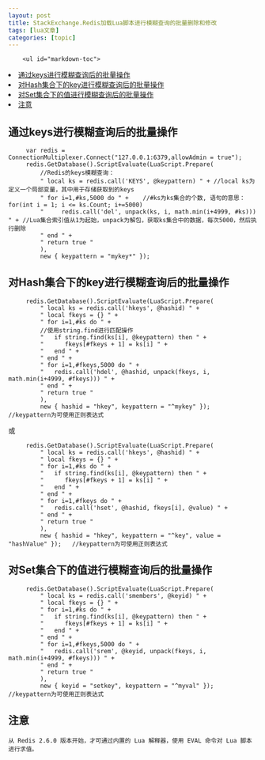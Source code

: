 ```yaml
---
layout: post
title: StackExchange.Redis加载Lua脚本进行模糊查询的批量删除和修改 
tags: [lua文章]
categories: [topic]
---
```


        <ul id="markdown-toc">
  <li><a href="https://lxljh398.github.io/#%E9%80%9A%E8%BF%87keys%E8%BF%9B%E8%A1%8C%E6%A8%A1%E7%B3%8A%E6%9F%A5%E8%AF%A2%E5%90%8E%E7%9A%84%E6%89%B9%E9%87%8F%E6%93%8D%E4%BD%9C" id="markdown-toc-通过keys进行模糊查询后的批量操作">通过keys进行模糊查询后的批量操作</a></li>
  <li><a href="https://lxljh398.github.io/#%E5%AF%B9hash%E9%9B%86%E5%90%88%E4%B8%8B%E7%9A%84key%E8%BF%9B%E8%A1%8C%E6%A8%A1%E7%B3%8A%E6%9F%A5%E8%AF%A2%E5%90%8E%E7%9A%84%E6%89%B9%E9%87%8F%E6%93%8D%E4%BD%9C" id="markdown-toc-对hash集合下的key进行模糊查询后的批量操作">对Hash集合下的key进行模糊查询后的批量操作</a></li>
  <li><a href="https://lxljh398.github.io/#%E5%AF%B9set%E9%9B%86%E5%90%88%E4%B8%8B%E7%9A%84%E5%80%BC%E8%BF%9B%E8%A1%8C%E6%A8%A1%E7%B3%8A%E6%9F%A5%E8%AF%A2%E5%90%8E%E7%9A%84%E6%89%B9%E9%87%8F%E6%93%8D%E4%BD%9C" id="markdown-toc-对set集合下的值进行模糊查询后的批量操作">对Set集合下的值进行模糊查询后的批量操作</a></li>
  <li><a href="https://lxljh398.github.io/#%E6%B3%A8%E6%84%8F" id="markdown-toc-注意">注意</a></li>
</ul>

<h2 id="通过keys进行模糊查询后的批量操作">通过keys进行模糊查询后的批量操作</h2>

<div class="language-java highlighter-rouge"><div class="highlight"><pre class="highlight"><code>     <span class="n">var</span> <span class="n">redis</span> <span class="o">=</span> <span class="n">ConnectionMultiplexer</span><span class="o">.</span><span class="na">Connect</span><span class="o">(</span><span class="s">"127.0.0.1:6379,allowAdmin = true"</span><span class="o">);</span>
     <span class="n">redis</span><span class="o">.</span><span class="na">GetDatabase</span><span class="o">().</span><span class="na">ScriptEvaluate</span><span class="o">(</span><span class="n">LuaScript</span><span class="o">.</span><span class="na">Prepare</span><span class="o">(</span>
         <span class="c1">//Redis的keys模糊查询：</span>
         <span class="s">" local ks = redis.call('KEYS', @keypattern) "</span> <span class="o">+</span> <span class="c1">//local ks为定义一个局部变量，其中用于存储获取到的keys</span>
         <span class="s">" for i=1,#ks,5000 do "</span> <span class="o">+</span>    <span class="c1">//#ks为ks集合的个数, 语句的意思： for(int i = 1; i &lt;= ks.Count; i+=5000)</span>
         <span class="s">"     redis.call('del', unpack(ks, i, math.min(i+4999, #ks))) "</span> <span class="o">+</span> <span class="c1">//Lua集合索引值从1为起始，unpack为解包，获取ks集合中的数据，每次5000，然后执行删除</span>
         <span class="s">" end "</span> <span class="o">+</span>
         <span class="s">" return true "</span>
         <span class="o">),</span>
         <span class="k">new</span> <span class="o">{</span> <span class="n">keypattern</span> <span class="o">=</span> <span class="s">"mykey*"</span> <span class="o">});</span>
</code></pre></div></div>

<h2 id="对hash集合下的key进行模糊查询后的批量操作">对Hash集合下的key进行模糊查询后的批量操作</h2>

<div class="language-java highlighter-rouge"><div class="highlight"><pre class="highlight"><code>     <span class="n">redis</span><span class="o">.</span><span class="na">GetDatabase</span><span class="o">().</span><span class="na">ScriptEvaluate</span><span class="o">(</span><span class="n">LuaScript</span><span class="o">.</span><span class="na">Prepare</span><span class="o">(</span>
         <span class="s">" local ks = redis.call('hkeys', @hashid) "</span> <span class="o">+</span>
         <span class="s">" local fkeys = {} "</span> <span class="o">+</span>
         <span class="s">" for i=1,#ks do "</span> <span class="o">+</span>
         <span class="c1">//使用string.find进行匹配操作</span>
         <span class="s">"   if string.find(ks[i], @keypattern) then "</span> <span class="o">+</span>
         <span class="s">"      fkeys[#fkeys + 1] = ks[i] "</span> <span class="o">+</span>
         <span class="s">"   end "</span> <span class="o">+</span>
         <span class="s">" end "</span> <span class="o">+</span>
         <span class="s">" for i=1,#fkeys,5000 do "</span> <span class="o">+</span>
         <span class="s">"   redis.call('hdel', @hashid, unpack(fkeys, i, math.min(i+4999, #fkeys))) "</span> <span class="o">+</span>
         <span class="s">" end "</span> <span class="o">+</span>
         <span class="s">" return true "</span>
         <span class="o">),</span>
         <span class="k">new</span> <span class="o">{</span> <span class="n">hashid</span> <span class="o">=</span> <span class="s">"hkey"</span><span class="o">,</span> <span class="n">keypattern</span> <span class="o">=</span> <span class="s">"^mykey"</span> <span class="o">});</span>   <span class="c1">//keypattern为可使用正则表达式</span>
</code></pre></div></div>
<p>或</p>
<div class="language-java highlighter-rouge"><div class="highlight"><pre class="highlight"><code>     <span class="n">redis</span><span class="o">.</span><span class="na">GetDatabase</span><span class="o">().</span><span class="na">ScriptEvaluate</span><span class="o">(</span><span class="n">LuaScript</span><span class="o">.</span><span class="na">Prepare</span><span class="o">(</span>
         <span class="s">" local ks = redis.call('hkeys', @hashid) "</span> <span class="o">+</span>
         <span class="s">" local fkeys = {} "</span> <span class="o">+</span>
         <span class="s">" for i=1,#ks do "</span> <span class="o">+</span>
         <span class="s">"   if string.find(ks[i], @keypattern) then "</span> <span class="o">+</span>
         <span class="s">"      fkeys[#fkeys + 1] = ks[i] "</span> <span class="o">+</span>
         <span class="s">"   end "</span> <span class="o">+</span>
         <span class="s">" end "</span> <span class="o">+</span>
         <span class="s">" for i=1,#fkeys do "</span> <span class="o">+</span>
         <span class="s">"   redis.call('hset', @hashid, fkeys[i], @value) "</span> <span class="o">+</span>
         <span class="s">" end "</span> <span class="o">+</span>
         <span class="s">" return true "</span>
         <span class="o">),</span>
         <span class="k">new</span> <span class="o">{</span> <span class="n">hashid</span> <span class="o">=</span> <span class="s">"hkey"</span><span class="o">,</span> <span class="n">keypattern</span> <span class="o">=</span> <span class="s">"^key"</span><span class="o">,</span> <span class="n">value</span> <span class="o">=</span> <span class="s">"hashValue"</span> <span class="o">});</span>   <span class="c1">//keypattern为可使用正则表达式</span>
</code></pre></div></div>
<h2 id="对set集合下的值进行模糊查询后的批量操作">对Set集合下的值进行模糊查询后的批量操作</h2>

<div class="language-java highlighter-rouge"><div class="highlight"><pre class="highlight"><code>     <span class="n">redis</span><span class="o">.</span><span class="na">GetDatabase</span><span class="o">().</span><span class="na">ScriptEvaluate</span><span class="o">(</span><span class="n">LuaScript</span><span class="o">.</span><span class="na">Prepare</span><span class="o">(</span>
         <span class="s">" local ks = redis.call('smembers', @keyid) "</span> <span class="o">+</span>
         <span class="s">" local fkeys = {} "</span> <span class="o">+</span>
         <span class="s">" for i=1,#ks do "</span> <span class="o">+</span>
         <span class="s">"   if string.find(ks[i], @keypattern) then "</span> <span class="o">+</span>
         <span class="s">"      fkeys[#fkeys + 1] = ks[i] "</span> <span class="o">+</span>
         <span class="s">"   end "</span> <span class="o">+</span>
         <span class="s">" end "</span> <span class="o">+</span>
         <span class="s">" for i=1,#fkeys,5000 do "</span> <span class="o">+</span>
         <span class="s">"   redis.call('srem', @keyid, unpack(fkeys, i, math.min(i+4999, #fkeys))) "</span> <span class="o">+</span>
         <span class="s">" end "</span> <span class="o">+</span>
         <span class="s">" return true "</span>
         <span class="o">),</span>
         <span class="k">new</span> <span class="o">{</span> <span class="n">keyid</span> <span class="o">=</span> <span class="s">"setkey"</span><span class="o">,</span> <span class="n">keypattern</span> <span class="o">=</span> <span class="s">"^myval"</span> <span class="o">});</span>   <span class="c1">//keypattern为可使用正则表达式</span>
</code></pre></div></div>

<h2 id="注意">注意</h2>
<div class="highlighter-rouge"><div class="highlight"><pre class="highlight"><code>从 Redis 2.6.0 版本开始，才可通过内置的 Lua 解释器，使用 EVAL 命令对 Lua 脚本进行求值。
</code></pre></div></div>